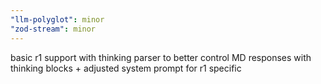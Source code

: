 ```yaml
---
"llm-polyglot": minor
"zod-stream": minor
---
```


basic r1 support with thinking parser to better control MD responses with thinking blocks + adjusted system prompt for r1 specific
